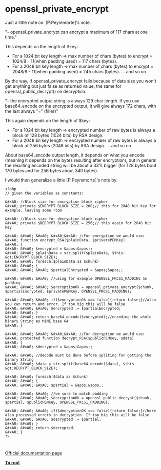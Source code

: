 # openssl_private_encrypt





Just a little note on&#xA0; [P.Peyremorte]&apos;s note.

&quot;- openssl_private_encrypt can encrypt a maximum of 117 chars at one time.&quot;

This depends on the length of $key:

- For a 1024 bit key length =&gt; max number of chars (bytes) to encrypt = 1024/8 - 11(when padding used) = 117 chars (bytes).
- For a 2048 bit key length =&gt; max number of chars (bytes) to encrypt = 2048/8 - 11(when padding used) = 245 chars (bytes).
... and so on

By the way, if openssl_private_encrypt fails because of data size you won&apos;t get anything but just false as returned value, the same for openssl_public_decrypt() on decryption.

&quot;- the encrypted output string is always 129 char length. If you use base64_encode on the encrypted output, it will give always 172 chars, with the last always &quot;=&quot; (filler)&quot;

This again depends on the length of $key:

- For a 1024 bit key length =&gt; encrypted number of raw bytes is always a block of 128 bytes (1024 bits) by RSA design.
- For a 2048 bit key length =&gt; encrypted number of raw bytes is always a block of 256 bytes (2048 bits) by RSA design.
... and so on

About base64_encode output length, it depends on what you encode (meaning it depends on the bytes resulting after encryption), but in general the resulting encoded string will be about a 33% bigger (for 128 bytes bout 170 bytes and for 256 bytes about 340 bytes).

I would then generalize a little [P.Peyremorte]&apos;s note by:


```
<?php
// given the variables as constants:

&#xA0; //Block size for encryption block cipher
&#xA0; private $ENCRYPT_BLOCK_SIZE = 200;// this for 2048 bit key for example, leaving some room

&#xA0; //Block size for decryption block cipher
&#xA0; private $DECRYPT_BLOCK_SIZE = 256;// this again for 2048 bit key

&#xA0; &#xA0; &#xA0; &#xA0;&#xA0; //For encryption we would use:
&#xA0; function encrypt_RSA($plainData, $privatePEMKey)
&#xA0; {
&#xA0; &#xA0; $encrypted = &apos;&apos;;
&#xA0; &#xA0; $plainData = str_split($plainData, $this-&gt;ENCRYPT_BLOCK_SIZE);
&#xA0; &#xA0; foreach($plainData as $chunk)
&#xA0; &#xA0; {
&#xA0; &#xA0; &#xA0; $partialEncrypted = &apos;&apos;;

&#xA0; &#xA0; &#xA0; //using for example OPENSSL_PKCS1_PADDING as padding
&#xA0; &#xA0; &#xA0; $encryptionOk = openssl_private_encrypt($chunk, $partialEncrypted, $privatePEMKey, OPENSSL_PKCS1_PADDING);

&#xA0; &#xA0; &#xA0; if($encryptionOk === false){return false;}//also you can return and error. If too big this will be false
&#xA0; &#xA0; &#xA0; $encrypted .= $partialEncrypted;
&#xA0; &#xA0; }
&#xA0; &#xA0; return base64_encode($encrypted);//encoding the whole binary String as MIME base 64
&#xA0; }

&#xA0; &#xA0; &#xA0; &#xA0;&#xA0; //For decryption we would use:
&#xA0; protected function decrypt_RSA($publicPEMKey, $data)
&#xA0; {
&#xA0; &#xA0; $decrypted = &apos;&apos;;

&#xA0; &#xA0; //decode must be done before spliting for getting the binary String
&#xA0; &#xA0; $data = str_split(base64_decode($data), $this-&gt;DECRYPT_BLOCK_SIZE);

&#xA0; &#xA0; foreach($data as $chunk)
&#xA0; &#xA0; {
&#xA0; &#xA0; &#xA0; $partial = &apos;&apos;;

&#xA0; &#xA0; &#xA0; //be sure to match padding
&#xA0; &#xA0; &#xA0; $decryptionOK = openssl_public_decrypt($chunk, $partial, $publicPEMKey, OPENSSL_PKCS1_PADDING);

&#xA0; &#xA0; &#xA0; if($decryptionOK === false){return false;}//here also processed errors in decryption. If too big this will be false
&#xA0; &#xA0; &#xA0; $decrypted .= $partial;
&#xA0; &#xA0; }
&#xA0; &#xA0; return $decrypted;
&#xA0; }
?>
```



  

#

[Official documentation page](https://www.php.net/manual/en/function.openssl-private-encrypt.php)

**[To root](/README.md)**